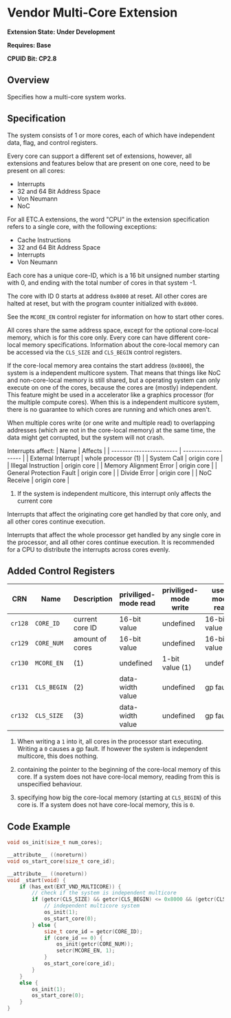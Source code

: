 # Vendor Multi-Core Extension
**Extension State: Under Development**

**Requires: Base**

**CPUID Bit: CP2.8**

## Overview
Specifies how a multi-core system works.

## Specification
The system consists of 1 or more cores, each of which have independent data, flag, and control registers.

Every core can support a different set of extensions, however,
all extensions and features below that are present on one core,
need to be present on all cores:
- Interrupts
- 32 and 64 Bit Address Space
- Von Neumann
- NoC

For all ETC.A extensions,
the word "CPU" in the extension specification refers to a single core,
with the following exceptions: 
- Cache Instructions
- 32 and 64 Bit Address Space
- Interrupts
- Von Neumann

Each core has a unique core-ID,
which is a 16 bit unsigned number starting with 0,
and ending with the total number of cores in that system -1.

The core with ID 0 starts at address `0x8000` at reset.
All other cores are halted at reset, but with the program counter initialized with `0x8000`.

See the `MCORE_EN` control register for information on how to start other cores.

All cores share the same address space,
except for the optional core-local memory, which is for this core only.
Every core can have different core-local memory specifications.
Information about the core-local memory can be accessed via the `CLS_SIZE` and `CLS_BEGIN` control registers.

If the core-local memory area contains the start address (`0x8000`), the system is a independent multicore system.
That means that things like NoC and non-core-local memory is still shared, but a operating system can only execute on one of the cores, because the cores are (mostly) independent.
This feature might be used in a accelerator like a graphics processor (for the multiple compute cores). When this is a independent multicore system, there is no guarantee to which cores are running and which ones aren't.

When multiple cores write (or one write and multiple read) to overlapping addresses
(which are not in the core-local memory)
at the same time, the data might get corrupted, but the system will not crash.

Interrupts affect:
| Name                     | Affects             |
| ------------------------ | ------------------- |
| External Interrupt       | whole processor (1) |
| System Call              | origin core         |
| Illegal Instruction      | origin core         |
| Memory Alignment Error   | origin core         |
| General Protection Fault | origin core         |
| Divide Error             | origin core         |
| NoC Receive              | origin core         | 

1) If the system is independent multicore, this interrupt only affects the current core

Interrupts that affect the originating core get handled by that core only, and all other cores continue execution.

Interrupts that affect the whole processor get handled by any single core in the processor, and all other cores continue execution.
It is recommended for a CPU to distribute the interrupts across cores evenly.

## Added Control Registers 

|   CRN   |    Name     | Description     | priviliged-mode read | priviliged-mode write | user-mode read | user-mode write |
| ------- | ----------- | --------------- | -------------------- | --------------------- | -------------- | --------------- |
| `cr128` | `CORE_ID`   | current core ID | 16-bit value         | undefined             | 16-bit value   | gp fault        |
| `cr129` | `CORE_NUM`  | amount of cores | 16-bit value         | undefined             | 16-bit value   | gp fault        |
| `cr130` | `MCORE_EN`  | (1)             | undefined            | 1-bit value (1)       | undefined      | gp fault        |
| `cr131` | `CLS_BEGIN` | (2)             | data-width value     | undefined             | gp fault       | gp fault        |
| `cr132` | `CLS_SIZE`  | (3)             | data-width value     | undefined             | gp fault       | gp fault        |

1) When writing a `1` into it, all cores in the processor start executing. Writing a `0` causes a gp fault. If however the system is independent multicore, this does nothing.

3) containing the pointer to the beginning of the core-local memory of this core. If a system does not have core-local memory, reading from this is unspecified behaviour.

4) specifying how big the core-local memory (starting at `CLS_BEGIN`) of this core is. If a system does not have core-local memory, this is `0`.

## Code Example
```c 
void os_init(size_t num_cores);

__attribute__ ((noreturn))
void os_start_core(size_t core_id);

__attribute__ ((noreturn))
void _start(void) {
    if (has_ext(EXT_VND_MULTICORE)) {
        // check if the system is independent multicore
        if (getcr(CLS_SIZE) && getcr(CLS_BEGIN) <= 0x8000 && (getcr(CLS_BEGIN)+getcr(CLS_SIZE)) > 0x8000) {
            // independent multicore system
            os_init(1);
            os_start_core(0);
        } else {
            size_t core_id = getcr(CORE_ID);
            if (core_id == 0) {
                os_init(getcr(CORE_NUM));
                setcr(MCORE_EN, 1);
            }
            os_start_core(core_id);
        }
    }
    else {
        os_init(1);
        os_start_core(0);
    }
}
```
